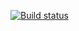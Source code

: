 [![Build status](https://ci.appveyor.com/api/projects/status/43olf9e1q9qagfo7?svg=true)](https://ci.appveyor.com/project/PivkinaKate/patterns2)
